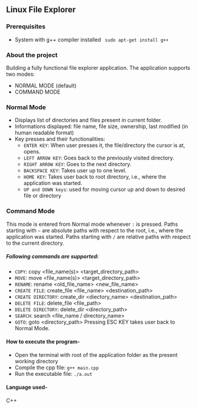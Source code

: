 ## Linux File Explorer


### Prerequisites
* System with g++ compiler installed `` sudo apt-get install g++``

### About the project
Building a fully functional file explorer application.
The application supports two modes:
* NORMAL MODE (default)
* COMMAND MODE

### Normal Mode
* Displays list of directories and files present in current folder.
* Informations displayed: file name, file size, ownership, last modified (in human readable format)
* Key presses and their functionalities:
    * `ENTER KEY`: When user presses it, the file/directory the cursor is at, opens.
    * `LEFT ARROW KEY`: Goes back to the previously visited directory.
    * `RIGHT ARROW KEY`: Goes to the next directory.
    * `BACKSPACE KEY`: Takes user up to one level.
    * `HOME KEY`: Takes user back to root directory, i.e., where the application was started.
    * `UP and DOWN keys`: used for moving cursor up and down to desired file or directory

### Command Mode
This mode is entered from Normal mode whenever `:` is pressed.
Paths starting with `~` are absolute paths with respect to the root, i.e., where the application was started.
Paths starting with `/` are relative paths with respect to the current directory.
##### Following commands are supported:
* `COPY`: copy <file_name(s)> <target_directory_path>
* `MOVE`: move <file_name(s)> <target_directory_path>
* `RENAME`: rename <old_file_name> <new_file_name>
* `CREATE FILE`: create_file <file_name> <destination_path>
* `CREATE DIRECTORY`: create_dir <diectory_name> <destination_path>
* `DELETE FILE`: delete_file <file_path>
* `DELETE DIRECTORY`: delete_dir <directory_path>
* `SEARCH`: search <file_name / directory_name>
* `GOTO`: goto <directory_path>
Pressing ESC KEY takes user back to Normal Mode.

#### How to execute the program-
* Open the terminal with root of the application folder as the present working directory
* Compile the cpp file: `g++ main.cpp`
* Run the executable file: `./a.out`
#### Language used-
C++
